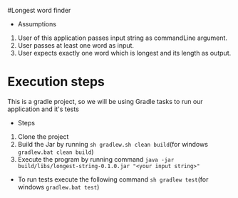 #Longest word finder

- Assumptions
1. User of this application passes input string as commandLine argument.
2. User passes at least one word as input.
3. User expects exactly one word which is longest and its length as output.

# Execution steps
This is a gradle project, so we will be using Gradle tasks to run our application and it's tests

- Steps
1. Clone the project <project link>
2. Build the Jar by running `sh gradlew.sh clean build`(for windows `gradlew.bat clean build`)
3. Execute the program by running command `java -jar build/libs/longest-string-0.1.0.jar "<your input string>"`

- To run tests execute the following command `sh gradlew test`(for windows `gradlew.bat test`)